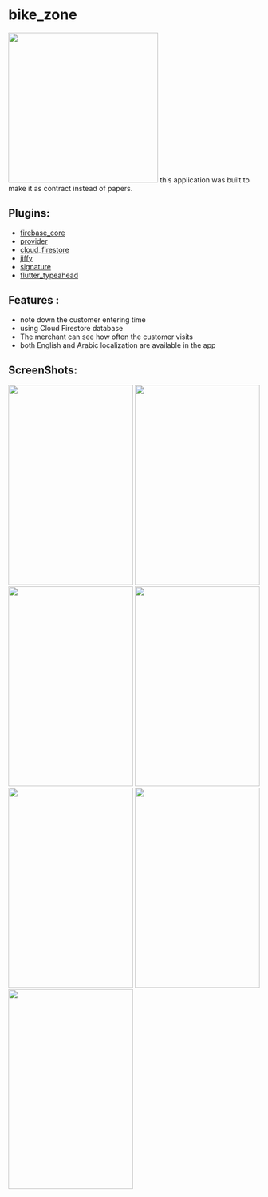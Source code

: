 # bike_zone
<img src="https://user-images.githubusercontent.com/101920300/200230303-368b58aa-549c-4559-8ac3-51a952982a0c.png" height="300" width="300">
this application was built to make it as contract instead of papers.

## Plugins:

- [firebase_core](https://pub.dev/packages/firebase_core)
- [provider](https://pub.dev/packages/provider)
- [cloud_firestore](https://pub.dev/packages/cloud_firestore)
- [jiffy](https://pub.dev/packages/jiffy)
- [signature](https://pub.dev/packages/signature)
- [flutter_typeahead](https://pub.dev/packages/flutter_typeahead)


## Features :

* note down the customer entering time
* using Cloud Firestore database
* The merchant can see how often the customer visits
* both English and Arabic localization are available in the app 

## ScreenShots:
<div>
<img src="https://user-images.githubusercontent.com/101920300/200227859-d51355d1-5a04-4566-adab-653835c13631.png" height="400" width="250">
<img src="https://user-images.githubusercontent.com/101920300/200228065-2214254b-4e82-4925-bce3-21133d1ca33a.png" height="400" width="250">
<img src="https://user-images.githubusercontent.com/101920300/200228241-0e7bad1e-a7eb-492d-9ea1-19c7e14ff556.png" height="400" width="250">
<img src="https://user-images.githubusercontent.com/101920300/200228357-37ddd416-0d2f-4b08-8d38-da83da2aa701.png" height="400" width="250">
<img src="https://user-images.githubusercontent.com/101920300/200228457-c695daaf-6220-4a23-ad96-8d19304a786d.png" height="400" width="250">
<img src="https://user-images.githubusercontent.com/101920300/200228608-9aa51f5b-ad45-4a24-afe3-c5abda45728c.png" height="400" width="250">
<img src="https://user-images.githubusercontent.com/101920300/200228673-238c29da-7927-4b6f-a51f-e75177908554.png" height="400" width="250">
</div>

